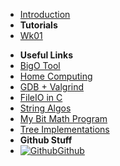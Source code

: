 - [Introduction](_introduction)
- **Tutorials**
- [Wk01](T3/2511/Wk01)
<!-- - [Wk02](T3/2511/Tute2/Wk02) -->
<!-- - [Wk03](T3/2511/Tute3/Wk03) -->
<!-- - [Wk04](T3/2511/Tute4/Wk04) -->
- **Useful Links**
- [BigO Tool](BigOh)
- [Home Computing](home_computing)
- [GDB + Valgrind](gdb_valgrind)
- [FileIO in C](FileIO_Files/ExampleFileReading)
- [String Algos](StringAlgos/StringAlgos)
- [My Bit Math Program](https://braedonwooding.github.io/BitwiseCmpViz/#/)
- [Tree Implementations](Detailed_TreeImplementations/Detailed_TreeImplementations.md)
- **Github Stuff**
- [![Github](https://icongram.jgog.in/simple/github.svg?color=808080&size=16)Github](https://github.com/BraedonWooding/CompTutoring)
